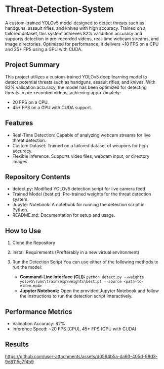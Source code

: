 # Threat-Detection-System
A custom-trained YOLOv5 model designed to detect threats such as handguns, assault rifles, and knives with high accuracy. Trained on a tailored dataset, this system achieves 82% validation accuracy and supports detection in pre-recorded videos, real-time webcam streams, and image directories. Optimized for performance, it delivers ~10 FPS on a CPU and 25+ FPS using a GPU with CUDA.
## Project Summary
This project utilizes a custom-trained YOLOv5 deep learning model to detect potential threats such as handguns, assault rifles, and knives. With 82% validation accuracy, the model has been optimized for detecting threats in pre-recorded videos, achieving approximately:

- 20 FPS on a CPU.
- 45+ FPS on a GPU with CUDA support.

## Features
- Real-Time Detection: Capable of analyzing webcam streams for live threat detection.
- Custom Dataset: Trained on a tailored dataset of weapons for high accuracy.
- Flexible Inference: Supports video files, webcam input, or directory images.

## Repository Contents
- detect.py: Modified YOLOv5 detection script for live camera feed.
- Trained Model (best.pt): Pre-trained weights for the threat detection system.
- Jupyter Notebook: A notebook for running the detection script in Python.
- README.md: Documentation for setup and usage.

## How to Use
1. Clone the Repository
2. Install Requirements (Prefferably in a new virtual environment)
3. Run the Detection Script
You can use either of the following methods to run the model:

	- **Command-Line Interface (CLI):**   ```python detect.py --weights yolov5\runs\train\exp\weights\best.pt --source <path-to-video.mp4>```<br>
	- **Jupyter Notebook:** Open the provided Jupyter Notebook and follow the instructions to run the detection script interactively.


## Performance Metrics
- Validation Accuracy: 82%
- Inference Speed: ~20 FPS (CPU), 45+ FPS (GPU with CUDA)

## Results
https://github.com/user-attachments/assets/d0594b5a-da60-405d-98d3-9d8115c7f4b9


